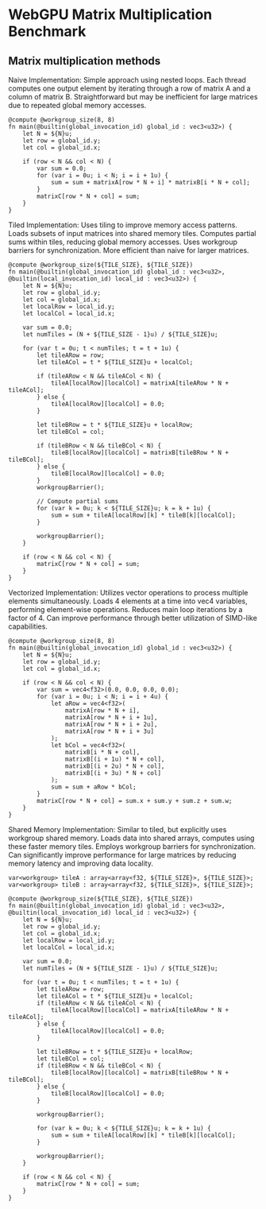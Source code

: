 # WebGPU Matrix Multiplication Benchmark

## Matrix multiplication methods

Naive Implementation:
Simple approach using nested loops. Each thread computes one output element by iterating through a row of matrix A and a column of matrix B. Straightforward but may be inefficient for large matrices due to repeated global memory accesses.

```wgsl
@compute @workgroup_size(8, 8)
fn main(@builtin(global_invocation_id) global_id : vec3<u32>) {
    let N = ${N}u;
    let row = global_id.y;
    let col = global_id.x;

    if (row < N && col < N) {
        var sum = 0.0;
        for (var i = 0u; i < N; i = i + 1u) {
            sum = sum + matrixA[row * N + i] * matrixB[i * N + col];
        }
        matrixC[row * N + col] = sum;
    }
}

```

Tiled Implementation:
Uses tiling to improve memory access patterns. Loads subsets of input matrices into shared memory tiles. Computes partial sums within tiles, reducing global memory accesses. Uses workgroup barriers for synchronization. More efficient than naive for larger matrices.

```wgsl
@compute @workgroup_size(${TILE_SIZE}, ${TILE_SIZE})
fn main(@builtin(global_invocation_id) global_id : vec3<u32>, @builtin(local_invocation_id) local_id : vec3<u32>) {
    let N = ${N}u;
    let row = global_id.y;
    let col = global_id.x;
    let localRow = local_id.y;
    let localCol = local_id.x;

    var sum = 0.0;
    let numTiles = (N + ${TILE_SIZE - 1}u) / ${TILE_SIZE}u;

    for (var t = 0u; t < numTiles; t = t + 1u) {
        let tileARow = row;
        let tileACol = t * ${TILE_SIZE}u + localCol;

        if (tileARow < N && tileACol < N) {
            tileA[localRow][localCol] = matrixA[tileARow * N + tileACol];
        } else {
            tileA[localRow][localCol] = 0.0;
        }

        let tileBRow = t * ${TILE_SIZE}u + localRow;
        let tileBCol = col;

        if (tileBRow < N && tileBCol < N) {
            tileB[localRow][localCol] = matrixB[tileBRow * N + tileBCol];
        } else {
            tileB[localRow][localCol] = 0.0;
        }
        workgroupBarrier();

        // Compute partial sums
        for (var k = 0u; k < ${TILE_SIZE}u; k = k + 1u) {
            sum = sum + tileA[localRow][k] * tileB[k][localCol];
        }

        workgroupBarrier();
    }

    if (row < N && col < N) {
        matrixC[row * N + col] = sum;
    }
}

```

Vectorized Implementation:
Utilizes vector operations to process multiple elements simultaneously. Loads 4 elements at a time into vec4 variables, performing element-wise operations. Reduces main loop iterations by a factor of 4. Can improve performance through better utilization of SIMD-like capabilities.

```wgsl
@compute @workgroup_size(8, 8)
fn main(@builtin(global_invocation_id) global_id : vec3<u32>) {
    let N = ${N}u;
    let row = global_id.y;
    let col = global_id.x;

    if (row < N && col < N) {
        var sum = vec4<f32>(0.0, 0.0, 0.0, 0.0);
        for (var i = 0u; i < N; i = i + 4u) {
            let aRow = vec4<f32>(
                matrixA[row * N + i],
                matrixA[row * N + i + 1u],
                matrixA[row * N + i + 2u],
                matrixA[row * N + i + 3u]
            );
            let bCol = vec4<f32>(
                matrixB[i * N + col],
                matrixB[(i + 1u) * N + col],
                matrixB[(i + 2u) * N + col],
                matrixB[(i + 3u) * N + col]
            );
            sum = sum + aRow * bCol;
        }
        matrixC[row * N + col] = sum.x + sum.y + sum.z + sum.w;
    }
}

```

Shared Memory Implementation:
Similar to tiled, but explicitly uses workgroup shared memory. Loads data into shared arrays, computes using these faster memory tiles. Employs workgroup barriers for synchronization. Can significantly improve performance for large matrices by reducing memory latency and improving data locality.

```wgsl
var<workgroup> tileA : array<array<f32, ${TILE_SIZE}>, ${TILE_SIZE}>;
var<workgroup> tileB : array<array<f32, ${TILE_SIZE}>, ${TILE_SIZE}>;

@compute @workgroup_size(${TILE_SIZE}, ${TILE_SIZE})
fn main(@builtin(global_invocation_id) global_id : vec3<u32>, @builtin(local_invocation_id) local_id : vec3<u32>) {
    let N = ${N}u;
    let row = global_id.y;
    let col = global_id.x;
    let localRow = local_id.y;
    let localCol = local_id.x;

    var sum = 0.0;
    let numTiles = (N + ${TILE_SIZE - 1}u) / ${TILE_SIZE}u;

    for (var t = 0u; t < numTiles; t = t + 1u) {
        let tileARow = row;
        let tileACol = t * ${TILE_SIZE}u + localCol;
        if (tileARow < N && tileACol < N) {
            tileA[localRow][localCol] = matrixA[tileARow * N + tileACol];
        } else {
            tileA[localRow][localCol] = 0.0;
        }

        let tileBRow = t * ${TILE_SIZE}u + localRow;
        let tileBCol = col;
        if (tileBRow < N && tileBCol < N) {
            tileB[localRow][localCol] = matrixB[tileBRow * N + tileBCol];
        } else {
            tileB[localRow][localCol] = 0.0;
        }

        workgroupBarrier();

        for (var k = 0u; k < ${TILE_SIZE}u; k = k + 1u) {
            sum = sum + tileA[localRow][k] * tileB[k][localCol];
        }

        workgroupBarrier();
    }

    if (row < N && col < N) {
        matrixC[row * N + col] = sum;
    }
}

```
